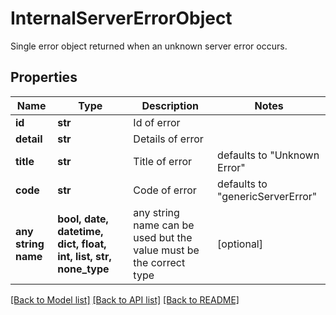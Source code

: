 # InternalServerErrorObject

Single error object returned when an unknown server error occurs.

## Properties
Name | Type | Description | Notes
------------ | ------------- | ------------- | -------------
**id** | **str** | Id of error | 
**detail** | **str** | Details of error | 
**title** | **str** | Title of error | defaults to "Unknown Error"
**code** | **str** | Code of error | defaults to "genericServerError"
**any string name** | **bool, date, datetime, dict, float, int, list, str, none_type** | any string name can be used but the value must be the correct type | [optional]

[[Back to Model list]](../README.md#documentation-for-models) [[Back to API list]](../README.md#documentation-for-api-endpoints) [[Back to README]](../README.md)


